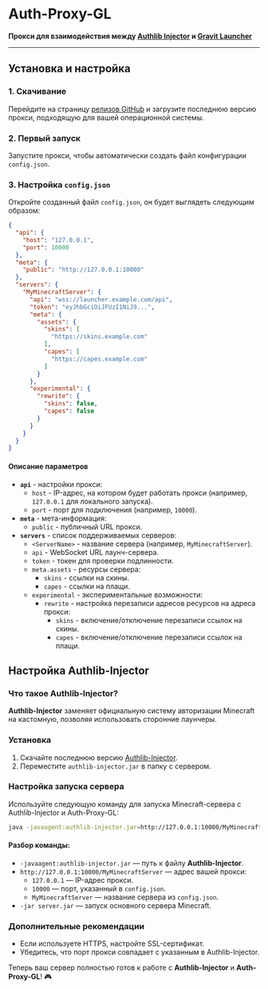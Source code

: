 # Auth-Proxy-GL

**Прокси для взаимодействия между [Authlib Injector](https://github.com/yushijinhun/authlib-injector/)
и [Gravit Launcher](https://gravitlauncher.com/)**

---

## Установка и настройка

### 1. Скачивание

Перейдите на страницу [релизов GitHub](https://github.com/IXLShizua/auth-proxy-gl/releases/latest) и загрузите последнюю
версию прокси, подходящую для вашей операционной системы.

### 2. Первый запуск

Запустите прокси, чтобы автоматически создать файл конфигурации `config.json`.

### 3. Настройка `config.json`

Откройте созданный файл `config.json`, он будет выглядеть следующим образом:

```json
{
  "api": {
    "host": "127.0.0.1",
    "port": 10000
  },
  "meta": {
    "public": "http://127.0.0.1:10000"
  },
  "servers": {
    "MyMinecraftServer": {
      "api": "wss://launcher.example.com/api",
      "token": "eyJhbGciOiJFUzI1NiJ9...",
      "meta": {
        "assets": {
          "skins": [
            "https://skins.example.com"
          ],
          "capes": [
            "https://capes.example.com"
          ]
        }
      },
      "experimental": {
        "rewrite": {
          "skins": false,
          "capes": false
        }
      }
    }
  }
}
```

#### **Описание параметров**

- **`api`** - настройки прокси:
    - `host` - IP-адрес, на котором будет работать прокси (например, `127.0.0.1` для локального запуска).
    - `port` - порт для подключения (например, `10000`).
- **`meta`** - мета-информация:
    - `public` - публичный URL прокси.
- **`servers`** - список поддерживаемых серверов:
    - `<ServerName>` - название сервера (например, `MyMinecraftServer`).
    - `api` - WebSocket URL лаунч-сервера.
    - `token` - токен для проверки подлинности.
    - `meta.assets` - ресурсы сервера:
        - `skins` - ссылки на скины.
        - `capes` - ссылки на плащи.
    - `experimental` - экспериментальные возможности:
        - `rewrite` - настройка перезаписи адресов ресурсов на адреса прокси:
            - `skins` - включение/отключение перезаписи ссылок на скины.
            - `capes` - включение/отключение перезаписи ссылок на плащи.

## Настройка Authlib-Injector

### Что такое Authlib-Injector?

**Authlib-Injector** заменяет официальную систему авторизации Minecraft на кастомную, позволяя использовать сторонние
лаунчеры.

### Установка

1. Скачайте последнюю версию [Authlib-Injector](https://github.com/yushijinhun/authlib-injector/releases/latest).
2. Переместите `authlib-injector.jar` в папку с сервером.

### Настройка запуска сервера

Используйте следующую команду для запуска Minecraft-сервера с Authlib-Injector и Auth-Proxy-GL:

```bash
java -javaagent:authlib-injector.jar=http://127.0.0.1:10000/MyMinecraftServer -jar server.jar
```

#### **Разбор команды:**

- `-javaagent:authlib-injector.jar` — путь к файлу **Authlib-Injector**.
- `http://127.0.0.1:10000/MyMinecraftServer` — адрес вашей прокси:
    - `127.0.0.1` — IP-адрес прокси.
    - `10000` — порт, указанный в `config.json`.
    - `MyMinecraftServer` — название сервера из `config.json`.
- `-jar server.jar` — запуск основного сервера Minecraft.

### **Дополнительные рекомендации**

- Если используете HTTPS, настройте SSL-сертификат.
- Убедитесь, что порт прокси совпадает с указанным в Authlib-Injector.

Теперь ваш сервер полностью готов к работе с **Authlib-Injector** и **Auth-Proxy-GL**! 🎮